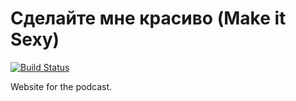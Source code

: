 # Сделайте мне красиво (Make it Sexy)

[![Build Status](https://travis-ci.com/frontsexy/website.svg?token=fxhU1q9qZa7xksbwCAaT&branch=master)](https://travis-ci.com/frontsexy/website)

Website for the podcast.
